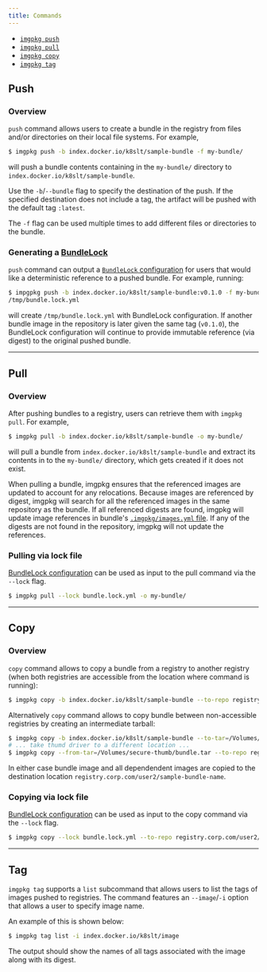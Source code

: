 ```yaml
---
title: Commands
---
```


- [`imgpkg push`](#push)
- [`imgpkg pull`](#pull)
- [`imgpkg copy`](#copy)
- [`imgpkg tag`](#tag)

## Push

### Overview

`push` command allows users to create a bundle in the registry from files and/or directories on their local file systems. For example,

```bash
$ imgpkg push -b index.docker.io/k8slt/sample-bundle -f my-bundle/
```

will push a bundle contents containing in the `my-bundle/` directory to `index.docker.io/k8slt/sample-bundle`.

Use the `-b`/`--bundle` flag to specify the destination of the push. If the specified destination does not include a tag, the artifact will be pushed with the default tag `:latest`.

The `-f` flag can be used multiple times to add different files or directories to the bundle.

### Generating a [BundleLock](resources.md#bundlelock)

`push` command can output a [`BundleLock` configuration](resources.md#bundlelock-configuration) for users that would like a deterministic reference to a pushed bundle. For example, running:

```bash
$ impgpkg push -b index.docker.io/k8slt/sample-bundle:v0.1.0 -f my-bundle/ --lock-output
/tmp/bundle.lock.yml
```

will create `/tmp/bundle.lock.yml` with BundleLock configuration. If another bundle image in the repository is later given the same tag (`v0.1.0`), the BundleLock configuration will continue to provide immutable reference (via digest) to the original pushed bundle.

---
## Pull

### Overview

After pushing bundles to a registry, users can retrieve them with `imgpkg pull`. For example,

```bash
$ imgpkg pull -b index.docker.io/k8slt/sample-bundle -o my-bundle/
```

will pull a bundle from `index.docker.io/k8slt/sample-bundle` and extract its contents in to the `my-bundle/` directory, which gets created if it does not exist.

When pulling a bundle, imgpkg ensures that the referenced images are updated to account for any relocations. Because images are referenced by digest, imgpkg will search for all the referenced images in the same repository as the bundle. If all referenced digests are found, imgpkg will update image references in bundle's [`.imgpkg/images.yml` file](resources.md#imgpkg-directory). If any of the digests are not found in the repository, imgpkg will not update the references.

### Pulling via lock file

[BundleLock configuration](resources.md#bundlelock-configuration) can be used as input to the pull command via the `--lock` flag.

```bash
$ imgpkg pull --lock bundle.lock.yml -o my-bundle/
```

---
## Copy

### Overview

`copy` command allows to copy a bundle from a registry to another registry (when both registries are accessible from the location where command is running):

```bash
$ imgpkg copy -b index.docker.io/k8slt/sample-bundle --to-repo registry.corp.com/user2/sample-bundle-name
```

Alternatively `copy` command allows to copy bundle between non-accessible registries by creating an intermediate tarball:

```bash
$ imgpkg copy -b index.docker.io/k8slt/sample-bundle --to-tar=/Volumes/secure-thumb/bundle.tar
# ... take thumd driver to a different location ...
$ imgpkg copy --from-tar=/Volumes/secure-thumb/bundle.tar --to-repo registry.corp.com/user2/sample-bundle-name
```

In either case bundle image and all dependendent images are copied to the destination location `registry.corp.com/user2/sample-bundle-name`.

### Copying via lock file

[BundleLock configuration](resources.md#bundlelock-configuration) can be used as input to the copy command via the `--lock` flag.

```bash
$ imgpkg copy --lock bundle.lock.yml --to-repo registry.corp.com/user2/sample-bundle-name --lock-output /tmp/new-bundle.lock.yml
```

---
## Tag

`imgpkg tag` supports a `list` subcommand that allows users to list the tags of images pushed to registries. The command features an `--image`/`-i` option that allows a user to specify image name. 

An example of this is shown below:

```bash
$ imgpkg tag list -i index.docker.io/k8slt/image
```

The output should show the names of all tags associated with the image along with its digest.
